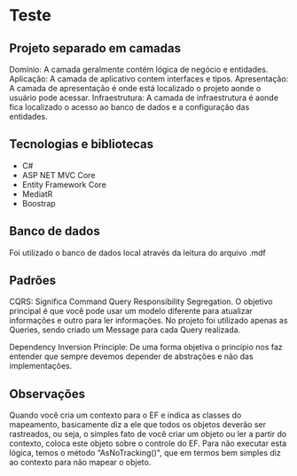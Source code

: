 # Teste

## Projeto separado em camadas

Domínio: A camada geralmente contém lógica de negócio e entidades.
Aplicação: A camada de aplicativo contem interfaces e tipos.
Apresentação: A camada de apresentação é onde está localizado o projeto aonde o usuário pode acessar.
Infraestrutura: A camada de infraestrutura é aonde fica localizado o acesso ao banco de dados e a configuração das entidades.

## Tecnologias e bibliotecas

  - C#
  - ASP NET MVC Core
  - Entity Framework Core
  - MediatR
  - Boostrap

## Banco de dados

Foi utilizado o banco de dados local através da leitura do arquivo .mdf

## Padrões

CQRS: Significa Command Query Responsibility Segregation. O objetivo principal é que você pode usar um modelo diferente para atualizar 
informações e outro para ler informações. No projeto foi utilizado apenas as Queries, sendo criado um Message para cada Query realizada.

Dependency Inversion Principle: De uma forma objetiva o princípio nos faz entender que sempre devemos depender de abstrações e não das implementações.

## Observações

Quando você cria um contexto para o EF e indica as classes do mapeamento, basicamente diz a ele que todos os objetos deverão ser rastreados, ou seja, o simples fato de você criar um objeto ou ler a partir do contexto, coloca este objeto sobre o controle do EF. Para não executar esta lógica, temos o método “AsNoTracking()", que em termos bem simples diz ao contexto para não mapear o objeto.

